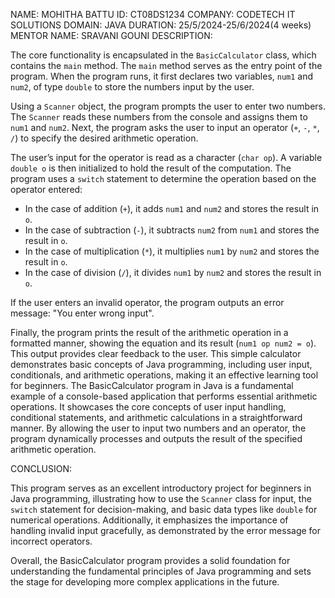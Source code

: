 NAME: MOHITHA BATTU
ID: CT08DS1234
COMPANY: CODETECH IT SOLUTIONS
DOMAIN: JAVA
DURATION: 25/5/2024-25/6/2024(4 weeks)
MENTOR NAME: SRAVANI GOUNI
DESCRIPTION:

The core functionality is encapsulated in the `BasicCalculator` class, which contains the `main` method. The `main` method serves as the entry point of the program. When the program runs, it first declares two variables, `num1` and `num2`, of type `double` to store the numbers input by the user.

Using a `Scanner` object, the program prompts the user to enter two numbers. The `Scanner` reads these numbers from the console and assigns them to `num1` and `num2`. Next, the program asks the user to input an operator (`+`, `-`, `*`, `/`) to specify the desired arithmetic operation.

The user’s input for the operator is read as a character (`char op`). A variable `double o` is then initialized to hold the result of the computation. The program uses a `switch` statement to determine the operation based on the operator entered:
- In the case of addition (`+`), it adds `num1` and `num2` and stores the result in `o`.
- In the case of subtraction (`-`), it subtracts `num2` from `num1` and stores the result in `o`.
- In the case of multiplication (`*`), it multiplies `num1` by `num2` and stores the result in `o`.
- In the case of division (`/`), it divides `num1` by `num2` and stores the result in `o`.

If the user enters an invalid operator, the program outputs an error message: "You enter wrong input".

Finally, the program prints the result of the arithmetic operation in a formatted manner, showing the equation and its result (`num1 op num2 = o`). This output provides clear feedback to the user. This simple calculator demonstrates basic concepts of Java programming, including user input, conditionals, and arithmetic operations, making it an effective learning tool for beginners.
The BasicCalculator program in Java is a fundamental example of a console-based application that performs essential arithmetic operations. It showcases the core concepts of user input handling, conditional statements, and arithmetic calculations in a straightforward manner. By allowing the user to input two numbers and an operator, the program dynamically processes and outputs the result of the specified arithmetic operation.

CONCLUSION: 

This program serves as an excellent introductory project for beginners in Java programming, illustrating how to use the `Scanner` class for input, the `switch` statement for decision-making, and basic data types like `double` for numerical operations. Additionally, it emphasizes the importance of handling invalid input gracefully, as demonstrated by the error message for incorrect operators.

Overall, the BasicCalculator program provides a solid foundation for understanding the fundamental principles of Java programming and sets the stage for developing more complex applications in the future.

